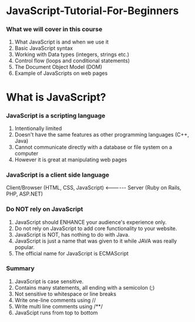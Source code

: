# JavaScript-Tutorial-For-Beginners

### What we will cover in this course
1. What JavaScript is and when we use it
2. Basic JavaScript syntax
3. Working with Data types (integers, strings etc.)
4. Control flow (loops and conditional statements)
5. The Document Object Model (DOM)
6. Example of JavaScripts on web pages


# What is JavaScript?

### JavaScript is a scripting language
1. Intentionally limited
2. Doesn't have the same features as other programming languages (C++, Java)
3. Cannot communicate directly with a database or file system on a computer
4. However it is great at manipulating web pages


### JavaScript is a client side language
Client/Browser (HTML, CSS, JavaScript) <------ Server (Ruby on Rails, PHP, ASP.NET)

### Do NOT rely on JavaScript
1. JavaScript should ENHANCE your audience's experience only.
2. Do not rely on JavaScript to add core functionality to your website.
3. JavaScript is NOT, has nothing to do with Java.
4. JavaScript is just a name that was given to it while JAVA was really popular.
5. The official name for JavaScript is ECMAScript

### Summary
1. JavaScript is case sensitive.
2. Contains many statements, all ending with a semicolon (;)
3. Not sensitive to whitespace or line breaks
4. Write one-line comments using //
5. Write multi line comments using /**/
6. JavaScipt runs from top to bottom